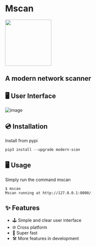 # Mscan

<img with="150px" height="150px" src="https://user-images.githubusercontent.com/61390950/182006521-350c306a-2567-49eb-b77a-42224783768f.png">  

## A modern network scanner
## 🖥 User Interface
![image](https://user-images.githubusercontent.com/61390950/182006567-5e5cfcbe-7549-4205-902e-54706d2c1793.png)

## 💿 Installation
Install from pypi
```
pip3 install --upgrade modern-scan
```
## 🖥 Usage
Simply run the command mscan
```shell
$ mscan
Mscan running at http://127.0.0.1:8000/
```

## ✨ Features

- 🕹 Simple and clear user interface
- 🌐️️ Cross platform
- 🚀 Super fast
- 🛠 More features in development
